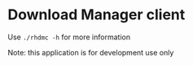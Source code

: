 # Download Manager client

Use `./rhdmc -h` for more information

Note: this application is for development use only